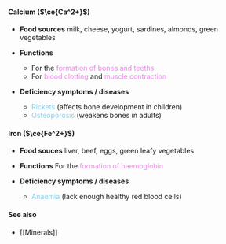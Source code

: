 #### Calcium ($\ce{Ca^2+}$)
- **Food sources**
  milk, cheese, yogurt, sardines, almonds, green vegetables

- **Functions**
	- For the <span style="color: violet">formation of bones and teeths</span>
	- For <span style="color: violet">blood clotting</span> and <span style="color: violet">muscle contraction</span>

- **Deficiency symptoms / diseases**
	- <span style="color: skyblue">Rickets</span> (affects bone development in children)
	- <span style="color: skyblue">Osteoporosis</span> (weakens bones in adults)

#### Iron ($\ce{Fe^2+}$)
- **Food souces**
  liver, beef, eggs, green leafy vegetables

- **Functions**
  For the <span style="color: violet">formation of haemoglobin</span>

- **Deficiency symptoms / diseases**
	- <span style="color: skyblue">Anaemia</span> (lack enough healthy red blood cells)

#### See also
- [[Minerals]]
